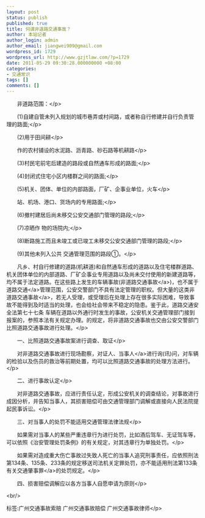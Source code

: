 ```yaml
---
layout: post
status: publish
published: true
title: 何谓非道路交通事故？
author: 本站记者
author_login: admin
author_email: jiangwei909@gmail.com
wordpress_id: 1729
wordpress_url: http://www.gzjtlaw.com/?p=1729
date: 2011-05-29 09:30:28.000000000 +08:00
categories:
- 交通常识
tags: []
comments: []
---
```

<p><p>　　非道路范围：<&#47;p><p>　　(1)自建自管未列入规划的城市巷弄或村间路，或者称自行修建并自行负责管理的路面;<&#47;p><p>　　(2)用于田间耕<&#47;p><p>　　作的农村铺设的水泥路、沥青路、砂石路等机耕路<&#47;p><p>　　(3)村民宅前宅后建造的路段或自然通车形成的路面;<&#47;p><p>　　(4)封闭式住宅小区内楼群之间的路面;<&#47;p><p>　　(5)机关、团体、单位的内部路面，厂矿、企事业单位，火车<&#47;p><p>　　站、机场、港口、货场内的专用路面;<&#47;p><p>　　(6)撤村建居后尚未移交公安交通部门管理的路段;<&#47;p><p>　　(7)凉晒作 物的场院内;<&#47;p><p>　　(8)断路施工而且未竣工或已竣工未移交公安交通部门管理的路段;<&#47;p><p>　　(9)其他未列入公共 交通管理范围的路段①。<&#47;p><p>　　凡乡、村自行修建的道路(机耕道)和自然通车形成的道路以及住宅楼群道路、机关团体单位的内部道路、厂矿企事业专用道路以及尚未交付使用的新建道路等，均不属于法定道路。在这些路上发生的车辆事故(非道路<a>交通事故<&#47;a>)，也不属于<a>道路交通<&#47;a>管理范围，公安交警部门不具有法定管理的职权。但大量的这类非<a>道路交通事故<&#47;a>，若无人受理，或受理后在处理上存在很多实际困难，导致事故不能得到及时适当的处理，也会给社会带来不稳定的隐患。鉴于此，道路交通安全法第七十七条 车辆在道路以外通行时发生的事故，公安机关交通管理部门接到报案的，参照本法有关规定办理。的规定，将非道路交通事故也交由公安交警部门比照道路交通事故进行处理。<&#47;p><p>　　一、比照道路交通事故案进行调查、取证<&#47;p><p>　　对非道路交通事故进行现场勘察，对证人、<a>当事人<&#47;a>进行询(讯)问，对车辆的检验以及伤员的救治等前期处置，均可以比照道路交通事故的处理方法进行。<&#47;p><p>　　二、进行事故认定<&#47;p><p>　　对非道路交通事故，应进行责任认定，形成公安机关的调查结论，对事故进行成因分析，并告知当事人，其损害赔偿可由交通管理部门调解或直接向人民法院提起民事诉讼。<&#47;p><p>　　三、对当事人的处罚不能适用交通管理法律法规<&#47;p><p>　　如果需对当事人的某些严重违章行为进行处罚，比如酒后驾车、无证驾车等，可以依照《治安管理处罚条例》的有关规定，对其违章行为单独处罚。<&#47;p><p>　　如果需对造成重大伤亡事故过失致人死亡的当事人追究刑事责任，应依照刑法第134条、135条、233条的规定移送司法机关定罪处罚，亦不能适用刑法第133条有关<a>交通肇事罪<&#47;a>的处罚规定。<&#47;p><p>　　四、损害赔偿调解应以各方当事人自愿申请为原则<&#47;p><br&#47;><p>标签:广州交通事故索赔 广州交通事故赔偿 广州交通事故律师<&#47;p>
